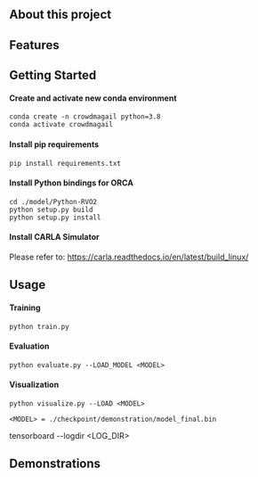 ## About this project

## Features

## Getting Started
#### Create and activate new conda environment
```
conda create -n crowdmagail python=3.8
conda activate crowdmagail
```

#### Install pip requirements
```
pip install requirements.txt
```

#### Install Python bindings for ORCA
```
cd ./model/Python-RVO2
python setup.py build
python setup.py install
```

#### Install CARLA Simulator
Please refer to: https://carla.readthedocs.io/en/latest/build_linux/

## Usage
#### Training
```
python train.py
```

#### Evaluation
```
python evaluate.py --LOAD_MODEL <MODEL>
```

#### Visualization
```
python visualize.py --LOAD <MODEL>
```

`<MODEL> = ./checkpoint/demonstration/model_final.bin`

tensorboard --logdir <LOG_DIR>

## Demonstrations